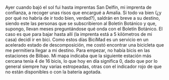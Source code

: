 Ayer cuando bajó el sol fui hasta imprentas San Delfín, mi imprenta de confianza, a recoger unas risos que encargué a Amalia. Si todo va bien (¿y por qué no habría de ir todo bien, verdad?), saldrán en breve a su destino, siendo este las personas que se subscribieron al Boletín Botánico y que, supongo, llevan meses preguntándose qué onda con el Boletín Botánico. El caso es que para bajar hasta allí (la imprenta está a 5 kilómetros de mi casa) decidí ir en bici. Como estos días BiciMad es un servicio en un acelerado estado de descomposición, me costó encontrar una bicicleta que me permitiera llegar a mi destino. Para empezar, no había bicis en las estaciones de Bilbao. Mi mapa indicaba que la siguiente estación más cercana tenía 4 de 16 bicis, lo que hoy en día significa 0, dado que por lo general siempre hay varias estropeadas, otras con el indicador rojo de que no están disponibles o con la batería agotada. 